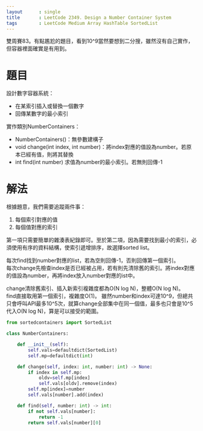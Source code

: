 ```yaml
--- 
layout      : single
title       : LeetCode 2349. Design a Number Container System
tags        : LeetCode Medium Array HashTable SortedList
---
```

雙周賽83。有點尷尬的題目，看到10^9當然要想到二分搜，雖然沒有自己實作，但容器裡面確實是有用到。  

# 題目
設計數字容器系統：  
- 在某索引插入或替換一個數字  
- 回傳某數字的最小索引  

實作類別NumberContainers：  
- NumberContainers()：無參數建構子  
- void change(int index, int number)：將index對應的值設為number。若原本已經有值，則將其替換  
- int find(int number) 求值為number的最小索引。若無則回傳-1  

# 解法
根據題意，我們需要追蹤兩件事：  
1. 每個索引對應的值  
2. 每個值對應的索引  

第一項只需要簡單的雜湊表紀錄即可。至於第二項，因為需要找到最小的索引，必須使用有序的資料結構，使索引遞增排序，故選擇sorted list。  

每次find找到number對應的list，若為空則回傳-1，否則回傳第一個索引。  
每次change先檢查index是否已經被占用，若有則先清除舊的索引。將index對應的值設為number，再將index放入number對應的ist中。  

change清除舊索引、插入新索引複雜度都為O(N log N)，整體O(N log N)。  
find直接取用第一個索引，複雜度O(1)。
雖然number和index可達10^9，但總共只會呼叫API最多10^5次，就算change全部集中在同一個值，最多也只會是10^5代入O(N log N)，算是可以接受的範圍。  

```python
from sortedcontainers import SortedList

class NumberContainers:

    def __init__(self):
        self.vals=defaultdict(SortedList)        
        self.mp=defaultdict(int)

    def change(self, index: int, number: int) -> None:
        if index in self.mp:
            oldv=self.mp[index]
            self.vals[oldv].remove(index)
        self.mp[index]=number
        self.vals[number].add(index)

    def find(self, number: int) -> int:
        if not self.vals[number]:
            return -1
        return self.vals[number][0]
```
